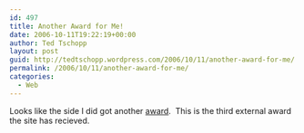 ```yaml
---
id: 497
title: Another Award for Me!
date: 2006-10-11T19:22:19+00:00
author: Ted Tschopp
layout: post
guid: http://tedtschopp.wordpress.com/2006/10/11/another-award-for-me/
permalink: /2006/10/11/another-award-for-me/
categories:
  - Web
---
```

Looks like the side I did got another [award](http://www.webaward.org/winner.asp?eid=7206).&#160; This is the third external award the site has recieved.
